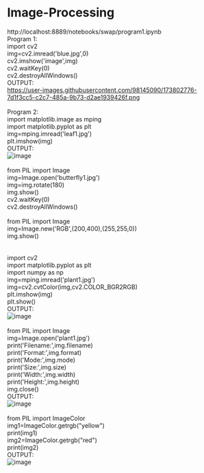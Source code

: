 # Image-Processing<br>
http://localhost:8889/notebooks/swap/program1.ipynb<br>
Program 1:<br>
import cv2<br>
img=cv2.imread('blue.jpg',0)<br>
cv2.imshow('image',img)<br>
cv2.waitKey(0)<br>
cv2.destroyAllWindows()<br>
OUTPUT:<br>
https://user-images.githubusercontent.com/98145090/173802776-7d1f3cc5-c2c7-485a-9b73-d2ae1939426f.png<br>
<br>
Program 2:<br>
import matplotlib.image as mping<br>
import matplotlib.pyplot as plt<br>
img=mping.imread('leaf1.jpg')<br>
plt.imshow(img)<br>
OUTPUT:<br>
![image](https://user-images.githubusercontent.com/98145032/173810032-9d9e8ce2-0cbe-48e3-8f65-770193caf0a6.png)<br>
<br>
from PIL import Image<br>
img=Image.open('butterfly1.jpg')<br>
img=img.rotate(180)<br>
img.show()<br>
cv2.waitKey(0)<br>
cv2.destroyAllWindows()<br>
<br>
from PIL import Image<br>
img=Image.new('RGB',(200,400),(255,255,0))<br>
img.show()<br><br>
<br>
import cv2<br>
import matplotlib.pyplot as plt<br>
import numpy as np<br>
img=mping.imread('plant1.jpg')<br>
img=cv2.cvtColor(img,cv2.COLOR_BGR2RGB)<br>
plt.imshow(img)<br>
plt.show()<br>
OUTPUT:<br>
![image](https://user-images.githubusercontent.com/98145032/173810598-1c1e6298-ebd9-40d3-93af-6d50f2c39717.png)<br>
<br>
from PIL import Image<br>
img=Image.open('plant1.jpg')<br>
print('Filename:',img.filename)<br>
print('Format:',img.format)<br>
print('Mode:',img.mode)<br>
print('Size:',img.size)<br>
print('Width:',img.width)<br>
print('Height:',img.height)<br>
img.close()<br>
OUTPUT:<br>
![image](https://user-images.githubusercontent.com/98145032/173811041-904aae41-7e07-4d86-a615-63afab6f5e5d.png)<br>
<br>
from PIL import ImageColor<br>
img1=ImageColor.getrgb("yellow")<br>
print(img1)<br>
img2=ImageColor.getrgb("red")<br>
print(img2)<br>
OUTPUT:<br>
![image](https://user-images.githubusercontent.com/98145032/173811477-123c679c-062c-473b-b6c5-2c7f8df61686.png)<br>

